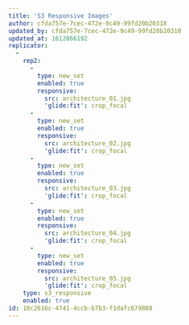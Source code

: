 ```yaml
---
title: 'S3 Responsive Images'
author: cfda757e-7cec-472e-9c49-99fd20b20318
updated_by: cfda757e-7cec-472e-9c49-99fd20b20318
updated_at: 1612866192
replicator:
  -
    rep2:
      -
        type: new_set
        enabled: true
        responsive:
          src: architecture_01.jpg
          'glide:fit': crop_focal
      -
        type: new_set
        enabled: true
        responsive:
          src: architecture_02.jpg
          'glide:fit': crop_focal
      -
        type: new_set
        enabled: true
        responsive:
          src: architecture_03.jpg
          'glide:fit': crop_focal
      -
        type: new_set
        enabled: true
        responsive:
          src: architecture_04.jpg
          'glide:fit': crop_focal
      -
        type: new_set
        enabled: true
        responsive:
          src: architecture_05.jpg
          'glide:fit': crop_focal
    type: s3_responsive
    enabled: true
id: 10c2616c-4741-4ccb-b7b3-f1dafc679888
---
```

